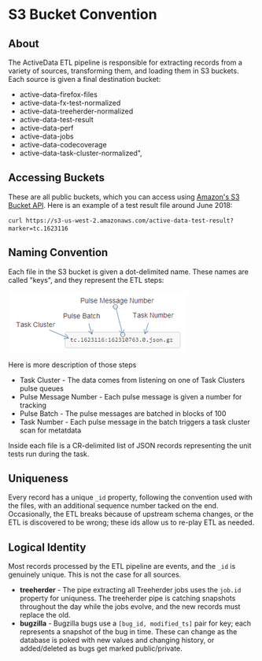 # S3 Bucket Convention


## About

The ActiveData ETL pipeline is responsible for extracting records from a variety of sources, transforming them, and loading them in S3 buckets. Each source is given a final destination bucket: 

 * active-data-firefox-files
 * active-data-fx-test-normalized
 * active-data-treeherder-normalized
 * active-data-test-result
 * active-data-perf
 * active-data-jobs
 * active-data-codecoverage
 * active-data-task-cluster-normalized",

## Accessing Buckets

These are all public buckets, which you can access using [Amazon's S3 Bucket API](https://docs.aws.amazon.com/AmazonS3/latest/API/RESTBucketGET.html).  Here is an example of a test result file around June 2018:

    curl https://s3-us-west-2.amazonaws.com/active-data-test-result?marker=tc.1623116

## Naming Convention

Each file in the S3 bucket is given a dot-delimited name. These names are called "keys", and they represent the ETL steps:

![](S3%20Buckets%20Convention%20Name.png)

Here is more description of those steps 

 * Task Cluster - The data comes from listening on one of Task Clusters pulse queues
 * Pulse Message Number - Each pulse message is given a number for tracking
 * Pulse Batch - The pulse messages are batched in blocks of 100
 * Task Number - Each pulse message in the batch triggers a task cluster scan for metatdata

Inside each file is a CR-delimited list of JSON records representing the unit tests run during the task.

## Uniqueness

 Every record has a unique `_id` property, following the convention used with the files, with an additional sequence number tacked on the end. Occasionally, the ETL breaks because of upstream schema changes, or the ETL is discovered to be wrong; these ids allow us to re-play ETL as needed. 

## Logical Identity

Most records processed by the ETL pipeline are events, and the `_id` is genuinely unique. This is not the case for all sources.

 * **treeherder** - The pipe extracting all Treeherder jobs uses the `job.id` property for uniquness. The treeherder pipe is catching snapshots throughout the day while the jobs evolve, and the new records must replace the old.
 * **bugzilla** - Bugzilla bugs use a `[bug_id, modified_ts]` pair for key; each represents a snapshot of the bug in time. These can change as the database is poked with new values and changing history, or added/deleted as bugs get marked public/private.   
